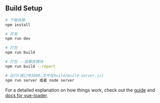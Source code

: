 
## Build Setup

``` bash
# 下载依赖
npm install

# 开发
npm run dev

# 打包
npm run build

# 打包 --查看各模块
npm run build --report  

# 运行(端口号3000,文件在build/build-server.js)      
npm run server 或者 node server 
```

For a detailed explanation on how things work, check out the [guide](http://vuejs-templates.github.io/webpack/) and [docs for vue-loader](http://vuejs.github.io/vue-loader).
